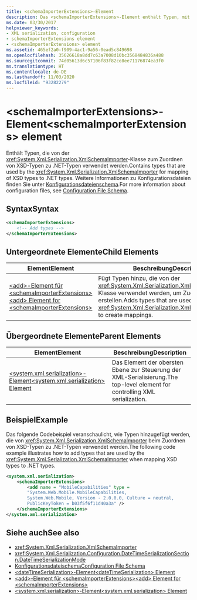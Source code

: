 ```yaml
---
title: <schemaImporterExtensions>-Element
description: Das <schemaImporterExtensions>-Element enthält Typen, mit denen XmlSchemaImporter XSD-Typen .NET-Typen zuordnet.
ms.date: 03/30/2017
helpviewer_keywords:
- XML serialization, configuration
- schemaImporterExtensions element
- <schemaImporterExtensions> element
ms.assetid: 465ef2a0-f909-4ac1-9a56-0ead5c849698
ms.openlocfilehash: 35626618a8dd7c63a7008d10bc3568484836a488
ms.sourcegitcommit: 74d05613d6c57106f83f82ce8ee71176874ea3f0
ms.translationtype: HT
ms.contentlocale: de-DE
ms.lasthandoff: 11/03/2020
ms.locfileid: "93282279"
---
```

# <a name="schemaimporterextensions-element"></a><span data-ttu-id="19965-103">\<schemaImporterExtensions>-Element</span><span class="sxs-lookup"><span data-stu-id="19965-103">\<schemaImporterExtensions> element</span></span>

<span data-ttu-id="19965-104">Enthält Typen, die von der <xref:System.Xml.Serialization.XmlSchemaImporter>-Klasse zum Zuordnen von XSD-Typen zu .NET-Typen verwendet werden.</span><span class="sxs-lookup"><span data-stu-id="19965-104">Contains types that are used by the <xref:System.Xml.Serialization.XmlSchemaImporter> for mapping of XSD types to .NET types.</span></span> <span data-ttu-id="19965-105">Weitere Informationen zu Konfigurationsdateien finden Sie unter [Konfigurationsdateienschema](../../framework/configure-apps/file-schema/index.md).</span><span class="sxs-lookup"><span data-stu-id="19965-105">For more information about configuration files, see [Configuration File Schema](../../framework/configure-apps/file-schema/index.md).</span></span>  
  
## <a name="syntax"></a><span data-ttu-id="19965-106">Syntax</span><span class="sxs-lookup"><span data-stu-id="19965-106">Syntax</span></span>  
  
```xml  
<schemaImporterExtensions>  
    <!-- Add types -->  
</schemaImporterExtensions>  
```  
  
## <a name="child-elements"></a><span data-ttu-id="19965-107">Untergeordnete Elemente</span><span class="sxs-lookup"><span data-stu-id="19965-107">Child Elements</span></span>  
  
|<span data-ttu-id="19965-108">Element</span><span class="sxs-lookup"><span data-stu-id="19965-108">Element</span></span>|<span data-ttu-id="19965-109">Beschreibung</span><span class="sxs-lookup"><span data-stu-id="19965-109">Description</span></span>|  
|-------------|-----------------|  
|[<span data-ttu-id="19965-110">\<add>-Element für \<schemaImporterExtensions></span><span class="sxs-lookup"><span data-stu-id="19965-110">\<add> Element for \<schemaImporterExtensions></span></span>](add-element-for-schemaimporterextensions.md)|<span data-ttu-id="19965-111">Fügt Typen hinzu, die von der <xref:System.Xml.Serialization.XmlSchemaImporter>-Klasse verwendet werden, um Zuordnungen zu erstellen.</span><span class="sxs-lookup"><span data-stu-id="19965-111">Adds types that are used by the <xref:System.Xml.Serialization.XmlSchemaImporter> to create mappings.</span></span>|  
  
## <a name="parent-elements"></a><span data-ttu-id="19965-112">Übergeordnete Elemente</span><span class="sxs-lookup"><span data-stu-id="19965-112">Parent Elements</span></span>  
  
|<span data-ttu-id="19965-113">Element</span><span class="sxs-lookup"><span data-stu-id="19965-113">Element</span></span>|<span data-ttu-id="19965-114">Beschreibung</span><span class="sxs-lookup"><span data-stu-id="19965-114">Description</span></span>|  
|-------------|-----------------|  
|[<span data-ttu-id="19965-115">\<system.xml.serialization>-Element</span><span class="sxs-lookup"><span data-stu-id="19965-115">\<system.xml.serialization> Element</span></span>](system-xml-serialization-element.md)|<span data-ttu-id="19965-116">Das Element der obersten Ebene zur Steuerung der XML-Serialisierung.</span><span class="sxs-lookup"><span data-stu-id="19965-116">The top-level element for controlling XML serialization.</span></span>|  
  
## <a name="example"></a><span data-ttu-id="19965-117">Beispiel</span><span class="sxs-lookup"><span data-stu-id="19965-117">Example</span></span>  
 <span data-ttu-id="19965-118">Das folgende Codebeispiel veranschaulicht, wie Typen hinzugefügt werden, die von <xref:System.Xml.Serialization.XmlSchemaImporter> beim Zuordnen von XSD-Typen zu .NET-Typen verwendet werden.</span><span class="sxs-lookup"><span data-stu-id="19965-118">The following code example illustrates how to add types that are used by the <xref:System.Xml.Serialization.XmlSchemaImporter> when mapping XSD types to .NET types.</span></span>  
  
```xml  
<system.xml.serialization>  
    <schemaImporterExtensions>  
        <add name = "MobileCapabilities" type =
        "System.Web.Mobile.MobileCapabilities,
        System.Web.Mobile, Version - 2.0.0.0, Culture = neutral,
        PublicKeyToken = b03f5f6f11d40a3a" />  
    </schemaImporterExtensions>  
</system.xml.serialization>  
```  
  
## <a name="see-also"></a><span data-ttu-id="19965-119">Siehe auch</span><span class="sxs-lookup"><span data-stu-id="19965-119">See also</span></span>

- <xref:System.Xml.Serialization.XmlSchemaImporter>
- <xref:System.Xml.Serialization.Configuration.DateTimeSerializationSection.DateTimeSerializationMode>
- [<span data-ttu-id="19965-120">Konfigurationsdateischema</span><span class="sxs-lookup"><span data-stu-id="19965-120">Configuration File Schema</span></span>](../../framework/configure-apps/file-schema/index.md)
- [<span data-ttu-id="19965-121">\<dateTimeSerialization>-Element</span><span class="sxs-lookup"><span data-stu-id="19965-121">\<dateTimeSerialization> Element</span></span>](datetimeserialization-element.md)
- [<span data-ttu-id="19965-122">\<add>-Element für \<schemaImporterExtensions></span><span class="sxs-lookup"><span data-stu-id="19965-122">\<add> Element for \<schemaImporterExtensions></span></span>](add-element-for-schemaimporterextensions.md)
- [<span data-ttu-id="19965-123">\<system.xml.serialization>-Element</span><span class="sxs-lookup"><span data-stu-id="19965-123">\<system.xml.serialization> Element</span></span>](system-xml-serialization-element.md)
